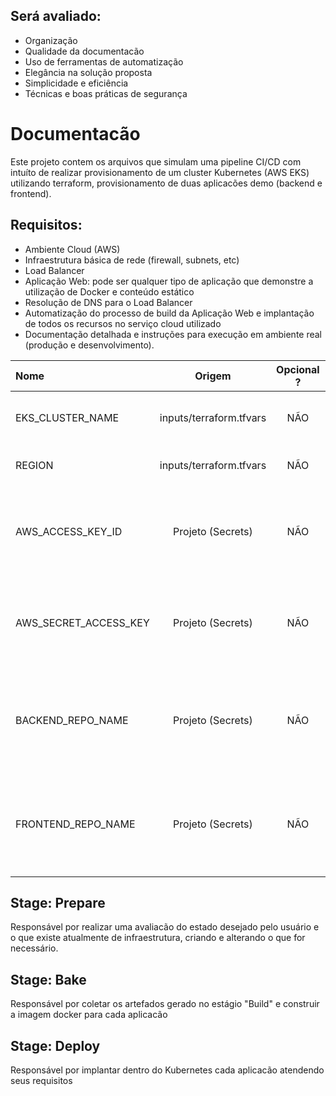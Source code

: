## Será avaliado:

- Organização
- Qualidade da documentacão
- Uso de ferramentas de automatização
- Elegância na solução proposta
- Simplicidade e eficiência
- Técnicas e boas práticas de segurança

# Documentacão

Este projeto contem os arquivos que simulam uma pipeline CI/CD com intuíto de realizar provisionamento de um cluster Kubernetes (AWS EKS) utilizando terraform, provisionamento de duas aplicacões demo (backend e frontend).

## Requisitos:

- Ambiente Cloud (AWS)
- Infraestrutura básica de rede (firewall, subnets, etc)
- Load Balancer
- Aplicação Web: pode ser qualquer tipo de aplicação que demonstre a utilização de Docker e conteúdo estático
- Resolução de DNS para o Load Balancer
- Automatização do processo de build da Aplicação Web e implantação de todos os recursos no serviço cloud utilizado
- Documentação detalhada e instruções para execução em ambiente real (produção e desenvolvimento).

| Nome                 | Origem  | Opcional ? | Descrição                                                                                      |
| :-------------------  | :-----: | :--------: | --------------------------------------------------------------------------------------------- |
| EKS_CLUSTER_NAME      |  inputs/terraform.tfvars  |    NÃO     | Nome do cluster EKS a ser criado.                                           |
| REGION                |  inputs/terraform.tfvars  |    NÃO     | Região AWS a ser utilizada.                                                 |
| AWS_ACCESS_KEY_ID     |  Projeto (Secrets)        |    NÃO     | ID da chave de acesso para realizar acões na AWS                            |
| AWS_SECRET_ACCESS_KEY |  Projeto (Secrets)        |    NÃO     | Segredo da chave de acesso para realizar acões na AWS                       |
| BACKEND_REPO_NAME     |  Projeto (Secrets)        |    NÃO     | Nome do repositorio ECR a ser utilizado pela aplicaão backend-foo           |
| FRONTEND_REPO_NAME    |  Projeto (Secrets)        |    NÃO     | Nome do repositorio ECR a ser utilizado pela aplicaão frontend-foo          |

## Stage: Prepare

Responsável por realizar uma avaliacão do estado desejado pelo usuário e o que existe atualmente de infraestrutura, criando e alterando o que for necessário.

## Stage: Bake

Responsável por coletar os artefados gerado no estágio "Build" e construir a imagem docker para cada aplicacão

## Stage: Deploy

Responsável por implantar dentro do Kubernetes cada aplicacão atendendo seus requisitos